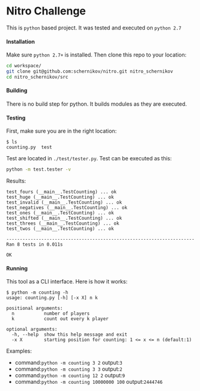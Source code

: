 # Nitro Challenge
This is `python` based project. It was tested and executed on `python 2.7`
#### Installation
Make sure `python 2.7+` is installed. Then clone this repo to your location:
```sh
cd workspace/
git clone git@github.com:schernikov/nitro.git nitro_schernikov
cd nitro_schernikov/src
```
#### Building
There is no build step for python. It builds modules as they are executed.

#### Testing
First, make sure you are in the right location:
```
$ ls
counting.py  test
```
Test are located in `./test/tester.py`. Test can be executed as this:
```sh
python -m test.tester -v
```
Results:
```
test_fours (__main__.TestCounting) ... ok
test_huge (__main__.TestCounting) ... ok
test_invalid (__main__.TestCounting) ... ok
test_negatives (__main__.TestCounting) ... ok
test_ones (__main__.TestCounting) ... ok
test_shifted (__main__.TestCounting) ... ok
test_threes (__main__.TestCounting) ... ok
test_twos (__main__.TestCounting) ... ok

----------------------------------------------------------------------
Ran 8 tests in 0.011s

OK
```

#### Running
This tool as a CLI interface. Here is how it works:
```
$ python -m counting -h
usage: counting.py [-h] [-x X] n k

positional arguments:
  n           number of players
  k           count out every k player

optional arguments:
  -h, --help  show this help message and exit
  -x X        starting position for counting: 1 <= x <= n (default:1)
```
Examples:
* command:`python -m counting 3 2`
   output:`3`
* command:`python -m counting 3 3`
   output:`2`
* command:`python -m counting 12 2`
   output:`9`
* command:`python -m counting 10000000 100`
   output:`2444746`
